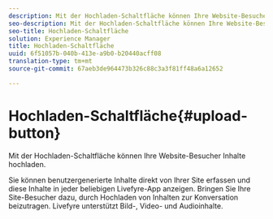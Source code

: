 ```yaml
---
description: Mit der Hochladen-Schaltfläche können Ihre Website-Besucher Inhalte hochladen.
seo-description: Mit der Hochladen-Schaltfläche können Ihre Website-Besucher Inhalte hochladen.
seo-title: Hochladen-Schaltfläche
solution: Experience Manager
title: Hochladen-Schaltfläche
uuid: 6f51057b-040b-413e-a9b0-b20440acff08
translation-type: tm+mt
source-git-commit: 67aeb3de964473b326c88c3a3f81ff48a6a12652

---
```



# Hochladen-Schaltfläche{#upload-button}

Mit der Hochladen-Schaltfläche können Ihre Website-Besucher Inhalte hochladen.

Sie können benutzergenerierte Inhalte direkt von Ihrer Site erfassen und diese Inhalte in jeder beliebigen Livefyre-App anzeigen. Bringen Sie Ihre Site-Besucher dazu, durch Hochladen von Inhalten zur Konversation beizutragen. Livefyre unterstützt Bild-, Video- und Audioinhalte.
